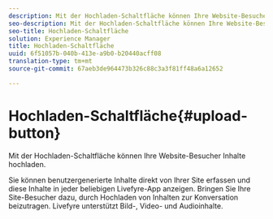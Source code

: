 ```yaml
---
description: Mit der Hochladen-Schaltfläche können Ihre Website-Besucher Inhalte hochladen.
seo-description: Mit der Hochladen-Schaltfläche können Ihre Website-Besucher Inhalte hochladen.
seo-title: Hochladen-Schaltfläche
solution: Experience Manager
title: Hochladen-Schaltfläche
uuid: 6f51057b-040b-413e-a9b0-b20440acff08
translation-type: tm+mt
source-git-commit: 67aeb3de964473b326c88c3a3f81ff48a6a12652

---
```



# Hochladen-Schaltfläche{#upload-button}

Mit der Hochladen-Schaltfläche können Ihre Website-Besucher Inhalte hochladen.

Sie können benutzergenerierte Inhalte direkt von Ihrer Site erfassen und diese Inhalte in jeder beliebigen Livefyre-App anzeigen. Bringen Sie Ihre Site-Besucher dazu, durch Hochladen von Inhalten zur Konversation beizutragen. Livefyre unterstützt Bild-, Video- und Audioinhalte.
